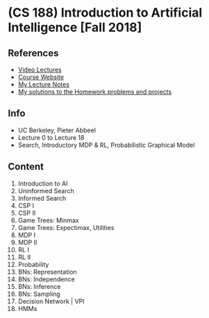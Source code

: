 # (CS 188) Introduction to Artificial Intelligence [Fall 2018]

## References
* [Video Lectures](https://www.youtube.com/playlist?list=PLsOUugYMBBJENfZ3XAToMsg44W7LeUVhF)
* [Course Website](https://inst.eecs.berkeley.edu/~cs188/fa18/)
* [My Lecture Notes](https://github.com/notebook-org/robotics/blob/master/AI/CS188%20Introduction%20to%20AI/index.md)
* [My solutions to the Homework problems and projects](https://github.com/hw-problem-org/cs188_2018)

## Info
- UC Berkeley, Pieter Abbeel
- Lecture 0 to Lecture 18
- Search, Introductory MDP & RL, Probabilistic Graphical Model

## Content
1. Introduction to AI
2. Uninformed Search
3. Informed Search
4. CSP I
5. CSP II
6. Game Trees: Minmax
7. Game Trees: Expectimax, Utilities
8. MDP I
9. MDP II
10. RL I
11. RL II
12. Probability
13. BNs: Representation
14. BNs: Independence
15. BNs: Inference
16. BNs: Sampling
17. Decision Network | VPI
18. HMMs

